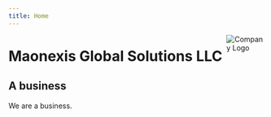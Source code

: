 ```yaml
---
title: Home
---
```


<img src="/logo.png" style="max-width:15%;min-width:40px;float:right;" alt="Company Logo" />

# Maonexis Global Solutions LLC

## A business

We are a business.
